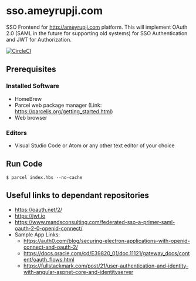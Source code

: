 # sso.ameyrupji.com
SSO Frontend for http://ameyrupji.com platform. This will implement OAuth 2.0 (SAML in the future for supporting old systems) for SSO Authentication and JWT for Authorization.


[![CircleCI](https://circleci.com/gh/ameyrupji-com/sso.ameyrupji.com.svg?style=svg)](https://circleci.com/gh/ameyrupji-com/sso.ameyrupji.com)

## Prerequisites

### Installed Software 

- HomeBrew
- Parcel web package manager (Link: https://parceljs.org/getting_started.html)
- Web browser

### Editors 

- Visual Studio Code or Atom or any other text editor of your choice 

## Run Code

```
$ parcel index.hbs --no-cache
```

## Useful links to dependant repositories

- https://oauth.net/2/
- https://jwt.io
- https://www.mandsconsulting.com/federated-sso-a-primer-saml-oauth-2-0-openid-connect/
- Sample App Links:
  - https://auth0.com/blog/securing-electron-applications-with-openid-connect-and-oauth-2/
  - https://docs.oracle.com/cd/E39820_01/doc.11121/gateway_docs/content/oauth_flows.html
  - https://fullstackmark.com/post/21/user-authentication-and-identity-with-angular-aspnet-core-and-identityserver
 
